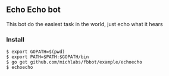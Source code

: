 ## Echo Echo bot

This bot do the easiest task in the world, just echo what it hears

### Install
```
$ export GOPATH=$(pwd)
$ export PATH=$PATH:$GOPATH/bin
$ go get github.com/michlabs/fbbot/example/echoecho
$ echoecho
```
